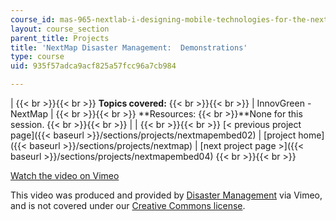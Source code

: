 ```yaml
---
course_id: mas-965-nextlab-i-designing-mobile-technologies-for-the-next-billion-users-fall-2008
layout: course_section
parent_title: Projects
title: 'NextMap Disaster Management:  Demonstrations'
type: course
uid: 935f57adca9acf825a57fcc96a7cb984

---
```


|  {{< br >}}{{< br >}} **Topics covered:** {{< br >}}{{< br >}}  | InnovGreen - NextMap |  {{< br >}}{{< br >}} **Resources:  {{< br >}}**None for this session. {{< br >}}{{< br >}}  |
|  {{< br >}}{{< br >}} [< previous project page]({{< baseurl >}}/sections/projects/nextmapembed02) &#124; [project home]({{< baseurl >}}/sections/projects/nextmap) &#124; [next project page >]({{< baseurl >}}/sections/projects/nextmapembed04) {{< br >}}{{< br >}}  

[Watch the video on Vimeo](http://vimeo.com/moogaloop.swf?clip_id=2480985&server=vimeo.com&show_title=0&show_byline=0&show_portrait=0&color=&fullscreen=0&group_id=)[](http://vimeo.com/moogaloop.swf?clip_id=2464809&server=vimeo.com&show_title=0&show_byline=0&show_portrait=0&color=&fullscreen=0&group_id=)

This video was produced and provided by [Disaster Management](http://vimeo.com/user807017) via Vimeo, and is not covered under our [Creative Commons license](/terms/#cc).